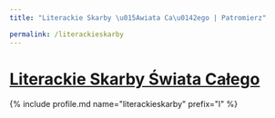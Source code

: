```yaml
---
title: "Literackie Skarby \u015Awiata Ca\u0142ego | Patromierz"

permalink: /literackieskarby
---
```


# [Literackie Skarby Świata Całego](https://patronite.pl/literackieskarby)

{% include profile.md name="literackieskarby" prefix="l" %}
